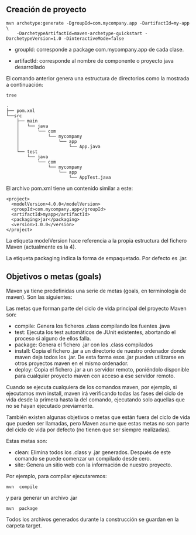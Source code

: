 ## Creación de proyecto

    mvn archetype:generate -DgroupId=com.mycompany.app -DartifactId=my-app \
        -DarchetypeArtifactId=maven-archetype-quickstart -DarchetypeVersion=1.0 -DinteractiveMode=false
        
   >>>>
   
   + groupId: corresponde a package com.mycompany.app de cada clase.
   >>>>

>>>>
+ artifactId: corresponde al nombre de componente o proyecto java desarrollado
>>>>

El comando anterior genera una estructura de directorios como la mostrada a continuación:

    tree

    .
    ├── pom.xml
    └──src
        ├── main
        │   └── java
        │       └── com
        │           └── mycompany
        │               └── app
        │                   └── App.java
        └── test
            └── java
                └── com
                    └── mycompany
                        └── app
                            └── AppTest.java
                            
El archivo pom.xml tiene un contenido similar a este:

    <project>
      <modelVersion>4.0.0</modelVersion>
      <groupId>com.mycompany.app</groupId>
      <artifactId>myapp</artifactId>
      <packaging>jar</packaging>
      <version>1.0.0</version>
    </project>
    
La etiqueta modelVersion hace referencia a la propia estructura del fichero Maven (actualmente es la 4).

La etiqueta packaging indica la forma de empaquetado. Por defecto es .jar.

## Objetivos o metas (goals)

Maven ya tiene predefinidas una serie de metas (goals, en terminología de maven). Son las siguientes:

Las metas que forman parte del ciclo de vida principal del proyecto Maven son:

+ compile: Genera los ficheros .class compilando los fuentes .java
+ test: Ejecuta los test automáticos de JUnit existentes, abortando el proceso si alguno de ellos falla.
+ package: Genera el fichero .jar con los .class compilados
+ install: Copia el fichero .jar a un directorio de nuestro ordenador donde maven deja todos los .jar. De esta forma esos .jar pueden utilizarse en otros proyectos maven en el               mismo ordenador.
+ deploy: Copia el fichero .jar a un servidor remoto, poniéndolo disponible para cualquier proyecto maven con acceso a ese servidor remoto.

Cuando se ejecuta cualquiera de los comandos maven, por ejemplo, si ejecutamos mvn install, maven irá verificando todas las fases del ciclo de vida desde la primera hasta la del comando, ejecutando solo aquellas que no se hayan ejecutado previamente.

También existen algunas objetivos o metas que están fuera del ciclo de vida que pueden ser llamadas, pero Maven asume que estas metas no son parte del ciclo de vida por defecto (no tienen que ser siempre realizadas). 

Estas metas son:

+ clean: Elimina todos los .class y .jar generados. Después de este comando se puede comenzar un compilado desde cero.
+ site: Genera un sitio web con la información de nuestro proyecto.

Por ejemplo, para compilar ejecutaremos:

    mvn  compile
    
y para generar un archivo .jar

    mvn  package
    
 Todos los archivos generados durante la construcción se guardan en la carpeta target.
